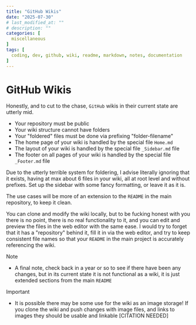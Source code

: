 ```yaml
---
title: "GitHub Wikis"
date: "2025-07-30"
# last_modified_at: ""
# description: ""
categories: [
  miscellaneous
]
tags: [
  coding, dev, github, wiki, readme, markdown, notes, documentation
]
---
```


# GitHub Wikis
Honestly, and to cut to the chase, `GitHub` wikis in their current state are utterly mid.

- Your repository must be public
- Your wiki structure cannot have folders
- Your "foldered" files must be done via prefixing "folder-filename"
- The home page of your wiki is handled by the special file `Home.md`
- The layout of your wiki is handled by the special file `_Sidebar.md` file
- The footer on all pages of your wiki is handled by the special file `_Footer.md` file

Due to the utterly terrible system for foldering, I advise literally ignoring that it exists, having at max about 6 files in your wiki, all at root level and without prefixes. Set up the sidebar with some fancy formatting, or leave it as it is.

The use cases will be more of an extension to the `README` in the main repository, to keep it clean.

You can clone and modify the wiki locally, but to be fucking honest with you there is no point, there is no real functionality to it, and you can edit and preview the files in the web editor with the same ease. I would try to forget that it has a "repository" behind it, fill it in via the web editor, and try to keep consistent file names so that your `README` in the main project is accurately referencing the wiki.

> [!NOTE]
> - A final note, check back in a year or so to see if there have been any changes, but in its current state it is not functional as a wiki, it is just extended sections from the main `README`

> [!IMPORTANT]
> - It is possible there may be some use for the wiki as an image storage! If you clone the wiki and push changes with image files, and links to images they should be usable and linkable [CITATION NEEDED]